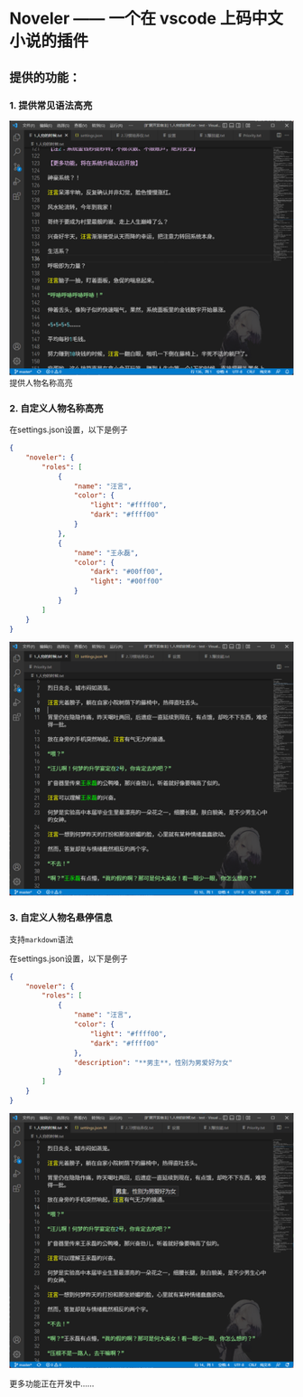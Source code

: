 # Noveler —— 一个在 vscode 上码中文小说的插件

## 提供的功能：

### 1. 提供常见语法高亮

![高亮图片](./images/highlight-sample.png)
提供人物名称高亮

### 2. 自定义人物名称高亮

在settings.json设置，以下是例子

```json
{
	"noveler": {
		"roles": [
			{
				"name": "汪言",
				"color": {
					"light": "#ffff00",
					"dark": "#ffff00"
				}
			},
			{
				"name": "王永磊",
				"color": {
					"dark": "#00ff00",
					"light": "#00ff00"
				}
			}
		]
	}
}
```

![人物姓名高亮图片](./images/roles-highlight-sample.png)

### 3. 自定义人物名悬停信息

支持`markdown`语法

在settings.json设置，以下是例子

```json
{
	"noveler": {
		"roles": [
			{
				"name": "汪言",
				"color": {
					"light": "#ffff00",
					"dark": "#ffff00"
				},
				"description": "**男主**，性别为男爱好为女"
			}
		]
	}
}
```

![人物信息悬停图片](./images/roles-hover-message-sample.png)

更多功能正在开发中……
